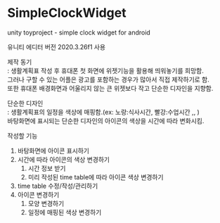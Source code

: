 # SimpleClockWidget
unity toyproject - simple clock widget for android

유니티 에디터 버전 2020.3.26f1 사용

제작 동기  
: 생활계획표 작성 후 휴대폰 첫 화면에 위젯기능을 활용해 띄워놓기를 희망함.  
그러나 구할 수 있는 어플은 광고를 포함하는 경우가 많아서 직접 제작하기로 함.  
또한 휴대폰 배경화면과 어울리지 않는 큰 위젯보다 작고 단순한 디자인을 지향함.  

단순한 디자인  
: 생활계획표의 일정을 색상에 매핑함.(ex: 노랑:식사시간, 빨강:수업시간 ,, )  
바탕화면에 표시되는 단순한 디자인의 아이콘의 색상을 시간에 따라 변화시킴.   

작성할 기능
1. 바탕화면에 아이콘 표시하기
2. 시간에 따라 아이콘의 색상 변경하기
    1) 시간 정보 받기
    2) 미리 작성된 time table에 따라 아이콘 색상 변경하기
3. time table 수정/작성/관리하기
4. 아이콘 변경하기
    1) 모양 변경하기
    2) 일정에 매핑된 색상 변경하기
